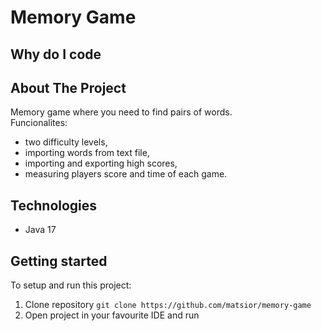 # Memory Game

## Why do I code

## About The Project
Memory game where you need to find pairs of words. <br>
Funcionalites:
- two difficulty levels,
- importing words from text file,
- importing and exporting high scores,
- measuring players score and time of each game.

## Technologies
* Java 17

## Getting started
To setup and run this project:
1. Clone repository `git clone https://github.com/matsior/memory-game`
2. Open project in your favourite IDE and run
